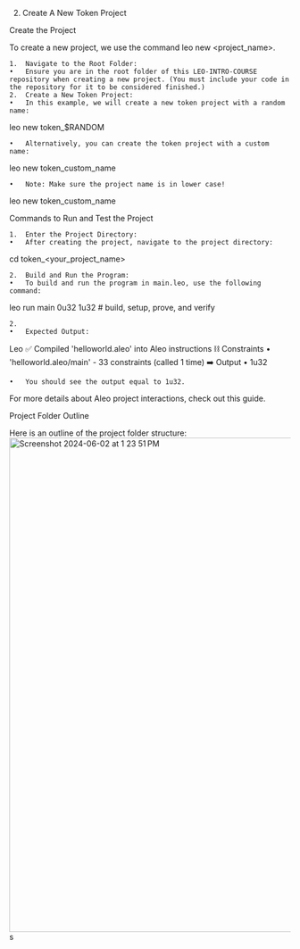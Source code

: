 2. Create A New Token Project

Create the Project

To create a new project, we use the command leo new <project_name>.

	1.	Navigate to the Root Folder:
	•	Ensure you are in the root folder of this LEO-INTRO-COURSE repository when creating a new project. (You must include your code in the repository for it to be considered finished.)
	2.	Create a New Token Project:
	•	In this example, we will create a new token project with a random name:
 leo new token_$RANDOM

	•	Alternatively, you can create the token project with a custom name:
 leo new token_custom_name

	•	Note: Make sure the project name is in lower case!
 leo new token_custom_name

 
 Commands to Run and Test the Project

	1.	Enter the Project Directory:
	•	After creating the project, navigate to the project directory:
 cd token_<your_project_name>

 	2.	Build and Run the Program:
	•	To build and run the program in main.leo, use the following command:
 leo run main 0u32 1u32 # build, setup, prove, and verify

 	2.	
	•	Expected Output:
Leo ✅ Compiled 'helloworld.aleo' into Aleo instructions
⛓  Constraints
 • 'helloworld.aleo/main' - 33 constraints (called 1 time)
➡️  Output
 • 1u32
 
	•	You should see the output equal to 1u32.

For more details about Aleo project interactions, check out this guide.

Project Folder Outline

Here is an outline of the project folder structure:
<img width="886" alt="Screenshot 2024-06-02 at 1 23 51 PM" src="https://github.com/quyenducngo/leo-intro-course/assets/27698009/331c74ef-6e77-4dc1-8ff9-815cfc38dfa7">
s
